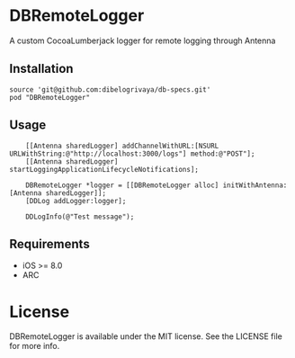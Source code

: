 # DBRemoteLogger
A custom CocoaLumberjack logger for remote logging through Antenna

## Installation

```objc
source 'git@github.com:dibelogrivaya/db-specs.git'
pod "DBRemoteLogger" 
```

## Usage

```objc
    [[Antenna sharedLogger] addChannelWithURL:[NSURL URLWithString:@"http://localhost:3000/logs"] method:@"POST"];
    [[Antenna sharedLogger] startLoggingApplicationLifecycleNotifications];
    
    DBRemoteLogger *logger = [[DBRemoteLogger alloc] initWithAntenna:[Antenna sharedLogger]];
    [DDLog addLogger:logger];
    
    DDLogInfo(@"Test message");
```

## Requirements

- iOS >= 8.0
- ARC

# License

DBRemoteLogger is available under the MIT license. See the LICENSE file for more info.
